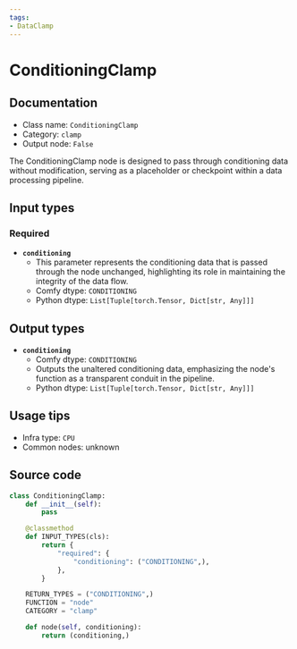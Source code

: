 ```yaml
---
tags:
- DataClamp
---
```


# ConditioningClamp
## Documentation
- Class name: `ConditioningClamp`
- Category: `clamp`
- Output node: `False`

The ConditioningClamp node is designed to pass through conditioning data without modification, serving as a placeholder or checkpoint within a data processing pipeline.
## Input types
### Required
- **`conditioning`**
    - This parameter represents the conditioning data that is passed through the node unchanged, highlighting its role in maintaining the integrity of the data flow.
    - Comfy dtype: `CONDITIONING`
    - Python dtype: `List[Tuple[torch.Tensor, Dict[str, Any]]]`
## Output types
- **`conditioning`**
    - Comfy dtype: `CONDITIONING`
    - Outputs the unaltered conditioning data, emphasizing the node's function as a transparent conduit in the pipeline.
    - Python dtype: `List[Tuple[torch.Tensor, Dict[str, Any]]]`
## Usage tips
- Infra type: `CPU`
- Common nodes: unknown


## Source code
```python
class ConditioningClamp:
    def __init__(self):
        pass

    @classmethod
    def INPUT_TYPES(cls):
        return {
            "required": {
                "conditioning": ("CONDITIONING",),
            },
        }

    RETURN_TYPES = ("CONDITIONING",)
    FUNCTION = "node"
    CATEGORY = "clamp"

    def node(self, conditioning):
        return (conditioning,)

```
